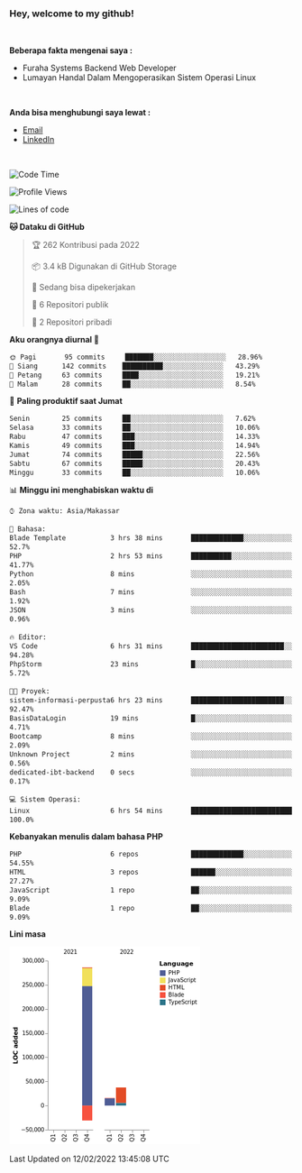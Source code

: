 <h3>Hey, welcome to my github!</h3>

<br>

<p><strong>Beberapa fakta mengenai saya :</strong></p>

<ul>
  <li>Furaha Systems Backend Web Developer</li>
  <li>Lumayan Handal Dalam Mengoperasikan Sistem Operasi Linux</li>
</ul>

<br>

<p><strong>Anda bisa menghubungi saya lewat :</strong></p>

<ul>
  <li><a href="mailto:renaldiapriyanto419@gmail.com">Email</a></li>
  <li><a href="https://www.linkedin.com/in/renaldi-kadang-314314206/">LinkedIn</a></li>
</ul>

<br>

<!--START_SECTION:waka-->
![Code Time](http://img.shields.io/badge/Code%20Time-6%20hrs%2054%20mins-blue)

![Profile Views](http://img.shields.io/badge/Profil%20dilihat-72-blue)

![Lines of code](https://img.shields.io/badge/Sejak%20Hello%20World%20aku%20telah%20menulis-270%20Thousand%20baris%20kode-blue)

**🐱 Dataku di GitHub** 

> 🏆 262 Kontribusi pada 2022
 > 
> 📦 3.4 kB Digunakan di GitHub Storage 
 > 
> 💼 Sedang bisa dipekerjakan
 > 
> 📜 6 Repositori publik 
 > 
> 🔑 2 Repositori pribadi  
 > 
**Aku orangnya diurnal 🐤** 

```text
🌞 Pagi       95 commits     ███████░░░░░░░░░░░░░░░░░░   28.96% 
🌆 Siang      142 commits    ██████████░░░░░░░░░░░░░░░   43.29% 
🌃 Petang     63 commits     ████░░░░░░░░░░░░░░░░░░░░░   19.21% 
🌙 Malam      28 commits     ██░░░░░░░░░░░░░░░░░░░░░░░   8.54%

```
📅 **Paling produktif saat Jumat** 

```text
Senin        25 commits     ██░░░░░░░░░░░░░░░░░░░░░░░   7.62% 
Selasa       33 commits     ██░░░░░░░░░░░░░░░░░░░░░░░   10.06% 
Rabu         47 commits     ███░░░░░░░░░░░░░░░░░░░░░░   14.33% 
Kamis        49 commits     ███░░░░░░░░░░░░░░░░░░░░░░   14.94% 
Jumat        74 commits     █████░░░░░░░░░░░░░░░░░░░░   22.56% 
Sabtu        67 commits     █████░░░░░░░░░░░░░░░░░░░░   20.43% 
Minggu       33 commits     ██░░░░░░░░░░░░░░░░░░░░░░░   10.06%

```


📊 **Minggu ini menghabiskan waktu di** 

```text
⌚︎ Zona waktu: Asia/Makassar

💬 Bahasa: 
Blade Template           3 hrs 38 mins       █████████████░░░░░░░░░░░░   52.7% 
PHP                      2 hrs 53 mins       ██████████░░░░░░░░░░░░░░░   41.77% 
Python                   8 mins              ░░░░░░░░░░░░░░░░░░░░░░░░░   2.05% 
Bash                     7 mins              ░░░░░░░░░░░░░░░░░░░░░░░░░   1.92% 
JSON                     3 mins              ░░░░░░░░░░░░░░░░░░░░░░░░░   0.96%

🔥 Editor: 
VS Code                  6 hrs 31 mins       ███████████████████████░░   94.28% 
PhpStorm                 23 mins             █░░░░░░░░░░░░░░░░░░░░░░░░   5.72%

🐱‍💻 Proyek: 
sistem-informasi-perpusta6 hrs 23 mins       ███████████████████████░░   92.47% 
BasisDataLogin           19 mins             █░░░░░░░░░░░░░░░░░░░░░░░░   4.71% 
Bootcamp                 8 mins              ░░░░░░░░░░░░░░░░░░░░░░░░░   2.09% 
Unknown Project          2 mins              ░░░░░░░░░░░░░░░░░░░░░░░░░   0.56% 
dedicated-ibt-backend    0 secs              ░░░░░░░░░░░░░░░░░░░░░░░░░   0.17%

💻 Sistem Operasi: 
Linux                    6 hrs 54 mins       █████████████████████████   100.0%

```

**Kebanyakan menulis dalam bahasa PHP** 

```text
PHP                      6 repos             █████████████░░░░░░░░░░░░   54.55% 
HTML                     3 repos             ██████░░░░░░░░░░░░░░░░░░░   27.27% 
JavaScript               1 repo              ██░░░░░░░░░░░░░░░░░░░░░░░   9.09% 
Blade                    1 repo              ██░░░░░░░░░░░░░░░░░░░░░░░   9.09%

```


**Lini masa**

![Chart not found](https://raw.githubusercontent.com/Sylent-Sys/Sylent-Sys/main/charts/bar_graph.png) 


 Last Updated on 12/02/2022 13:45:08 UTC
<!--END_SECTION:waka-->

